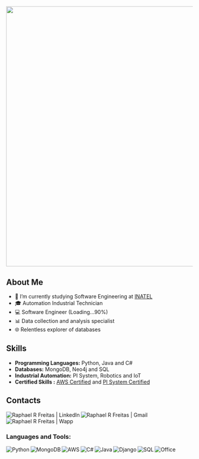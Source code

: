 <h1 align="center">
<img width="700px"  src="https://readme-typing-svg.herokuapp.com?font=roboto+mono&color=3D00FF&center=true&vCenter=true&lines=Hello,+World!!%F0%9F%91%8B;I'm+Raphael!+%F0%9F%A7%91%E2%80%8D%F0%9F%92%BB"/>
</h1>


## About Me
- 📓️ I’m currently studying Software Engineering at [INATEL](https://inatel.br/home/)
- 🎓 Automation Industrial Technician
- 💻 Software Engineer (Loading...90%)
- 📊 Data collection and analysis specialist
- 🌐 Relentless explorer of databases

## Skills

- **Programming Languages:** Python, Java and C#
- **Databases:** MongoDB, Neo4j and SQL
- **Industrial Automation:** PI System, Robotics and IoT
- **Certified Skills :** [AWS Certified](https://www.credly.com/badges/766573da-b922-420d-9caa-7093442432f6/public_url) and [PI System Certified](https://verify.skilljar.com/c/5c5t6ro2d8mp)
## Contacts

<a href="https://www.linkedin.com/in/raphael-rangel-freitas/">
  <img align="left" alt="Raphael R Freitas | LinkedIn"  src="https://img.shields.io/badge/LinkedIn-0077B5?style=for-the-badge&logo=linkedin&logoColor=white" />
</a>
<a href="mailto:raphaelrrfreitas@gmail.com">
  <img align="left" alt="Raphael R Freitas | Gmail"  src="https://img.shields.io/badge/Gmail-D14836?style=for-the-badge&logo=gmail&logoColor=white" />
</a>
<a href="https://wa.me//5588775088?text=Olá%20te%20encontrei%20no%20GitHub">
  <img align="left" alt="Raphael R Freitas | Wapp"  src="https://img.shields.io/badge/WhatsApp-25D366?style=for-the-badge&logo=whatsapp&logoColor=white" />
</a>
<br />
<br />

### Languages and Tools:
<img align="left" alt="Python" src="https://img.shields.io/badge/Python-14354C?style=for-the-badge&logo=python&logoColor=white" />
<img align="left" alt="MongoDB" src="https://img.shields.io/badge/MongoDB-4EA94B?style=for-the-badge&logo=mongodb&logoColor=white" />
<img align="left" alt="AWS" src="https://img.shields.io/badge/Amazon_AWS-232F3E?style=for-the-badge&logo=amazon-aws&logoColor=white" />
<img align="left" alt="C#" src="https://img.shields.io/badge/C%23-239120?style=for-the-badge&logo=c-sharp&logoColor=white" />
<img align="left" alt="Java" src="https://img.shields.io/badge/Java-ED8B00?style=for-the-badge&logo=openjdk&logoColor=white" />
<img align="left" alt="Django" src="https://img.shields.io/badge/Django-092E20?style=for-the-badge&logo=django&logoColor=white" />
<img align="left" alt="SQL" src="https://img.shields.io/badge/PostgreSQL-316192?style=for-the-badge&logo=postgresql&logoColor=white" />
<img align="left" alt="Office" src="https://img.shields.io/badge/Microsoft-666666?style=for-the-badge&logo=microsoft&logoColor=white" />
<br />
<br />

##
<!--![Snake animation](https://github.com/RaphaelRFreitas/RaphaelRFreitas/blob/output/github-contribution-grid-snake.svg)-->
